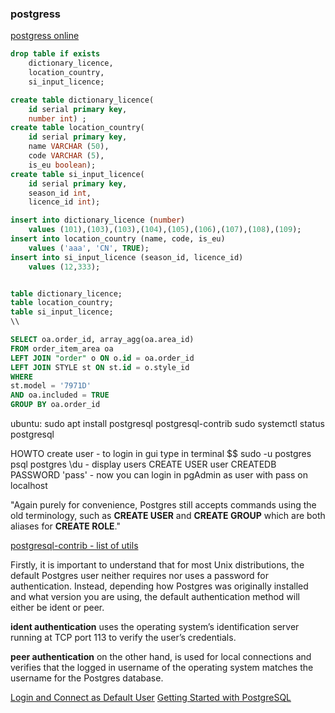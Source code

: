 ### postgress
[postgress online](https://rextester.com/l/postgresql_online_compiler)
```sql
drop table if exists
    dictionary_licence,
    location_country,
    si_input_licence;

create table dictionary_licence( 
    id serial primary key,
    number int) ;
create table location_country(
    id serial primary key,
    name VARCHAR (50), 
    code VARCHAR (5), 
    is_eu boolean);
create table si_input_licence(
    id serial primary key,
    season_id int,
    licence_id int);

insert into dictionary_licence (number) 
    values (101),(103),(103),(104),(105),(106),(107),(108),(109);
insert into location_country (name, code, is_eu) 
    values ('aaa', 'CN', TRUE);
insert into si_input_licence (season_id, licence_id)
    values (12,333);


table dictionary_licence;
table location_country;
table si_input_licence;
\\
```

```sql
SELECT oa.order_id, array_agg(oa.area_id)
FROM order_item_area oa
LEFT JOIN "order" o ON o.id = oa.order_id
LEFT JOIN STYLE st ON st.id = o.style_id
WHERE 
st.model = '7971D'
AND oa.included = TRUE
GROUP BY oa.order_id


```
ubuntu:
sudo apt install postgresql postgresql-contrib
sudo systemctl status postgresql

HOWTO create user
	- to login in gui type in terminal
		$$ sudo -u postgres psql postgres
		\du - display users
		CREATE USER user CREATEDB PASSWORD 'pass'
	- now you can login in pgAdmin as user with pass on localhost

"Again purely for convenience, Postgres still accepts commands using the old terminology, such as **CREATE USER** and **CREATE GROUP** which are both aliases for **CREATE ROLE**."

[postgresql-contrib - list of utils](https://www.postgresql.org/docs/current/contrib.html)

Firstly, it is important to understand that for most Unix distributions, the default Postgres user neither requires nor uses a password for authentication. Instead, depending how Postgres was originally installed and what version you are using, the default authentication method will either be ident or peer.

**ident authentication** uses the operating system’s identification server running at TCP port 113 to verify the user’s credentials.

**peer authentication** on the other hand, is used for local connections and verifies that the logged in username of the operating system matches the username for the Postgres database.

[Login and Connect as Default User](https://chartio.com/resources/tutorials/how-to-set-the-default-user-password-in-postgresql/)
[Getting Started with PostgreSQL](https://www3.ntu.edu.sg/home/ehchua/programming/sql/PostgreSQL_GetStarted.html)